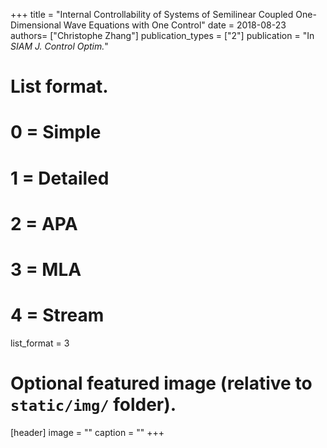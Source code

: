 +++
title = "Internal Controllability of Systems of Semilinear Coupled One-Dimensional Wave Equations with One Control"
date = 2018-08-23
authors= ["Christophe Zhang"]
publication_types = ["2"] 
publication = "In *SIAM J. Control Optim.*"
# List format.
#   0 = Simple
#   1 = Detailed
#   2 = APA
#   3 = MLA
#   4 = Stream
list_format = 3

# Optional featured image (relative to `static/img/` folder).
[header]
image = ""
caption = ""
+++
